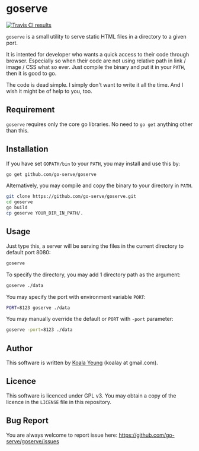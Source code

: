 goserve
=======

[![Travis CI results][travis]](https://travis-ci.org/go-serve/goserve)

[travis]: https://api.travis-ci.org/go-serve/goserve.svg?branch=master

`goserve` is a small utility to serve static HTML files in a directory to a given port.

It is intented for developer who wants a quick access to their code through browser. Especially so when their code are not using relative path in link / image / CSS what so ever. Just compile the binary and put it in your `PATH`, then it is good to go.

The code is dead simple. I simply don't want to write it all the time. And I wish it might be of help to you, too.


Requirement
-----------
`goserve` requires only the core go libraries. No need to `go get` anything other than this.


Installation
------------
If you have set `GOPATH/bin` to your `PATH`, you may install and use this by:

```sh
go get github.com/go-serve/goserve
```

Alternatively, you may compile and copy the binary to your directory in `PATH`.

```sh
git clone https://github.com/go-serve/goserve.git
cd goserve
go build
cp goserve YOUR_DIR_IN_PATH/.
```


Usage
-----

Just type this, a server will be serving the files in the current directory to default port 8080:

```sh
goserve
```

To specify the directory, you may add 1 directory path as the argument:

```sh
goserve ./data
```

You may specify the port with environment variable `PORT`:

```sh
PORT=8123 goserve ./data
```

You may manually override the default or `PORT` with `-port` parameter:
```sh
goserve -port=8123 ./data
```


Author
------
This software is written by [Koala Yeung](https://github.com/go-serve) (koalay at gmail.com).


Licence
-------
This software is licenced under GPL v3. You may obtain a copy of the licence in the `LICENSE` file in this repository.


Bug Report
----------
You are always welcome to report issue here:
https://github.com/go-serve/goserve/issues
